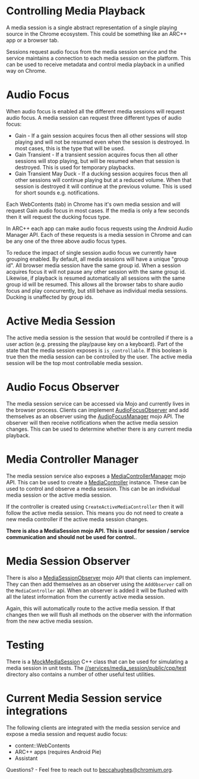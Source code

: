 # Controlling Media Playback

A media session is a single abstract representation of a single playing source
in the Chrome ecosystem. This could be something like an ARC++ app or a browser
tab.

Sessions request audio focus from the media session service and the service
maintains a connection to each media session on the platform. This can be used
to receive metadata and control media playback in a unified way on Chrome.

# Audio Focus

When audio focus is enabled all the different media sessions will request audio
focus. A media session can request three different types of audio focus:

* Gain - If a gain session acquires focus then all other sessions will stop
  playing and will not be resumed even when the session is destroyed. In most
  cases, this is the type that will be used.
* Gain Transient - If a transient session acquires focus then all other sessions
  will stop playing, but will be resumed when that session is destroyed. This is
  used for temporary playbacks.
* Gain Transient May Duck - If a ducking session acquires focus then all other
  sessions will continue playing but at a reduced volume. When that session is
  destroyed it will continue at the previous volume. This is used for short
  sounds e.g. notifications.

Each WebContents (tab) in Chrome has it's own media session and will request
Gain audio focus in most cases. If the media is only a few seconds then it will
request the ducking focus type.

In ARC++ each app can make audio focus requests using the Android Audio Manager
API. Each of these requests is a media session in Chrome and can be any one of
the three above audio focus types.

To reduce the impact of single session audio focus we currently have grouping
enabled. By default, all media sessions will have a unique "group id". All
browser media session have the same group id. When a session acquires focus it
will not pause any other session with the same group id. Likewise, if playback
is resumed automatically all sessions with the same group id will be resumed.
This allows all the browser tabs to share audio focus and play concurrently, but
still behave as individual media sessions. Ducking is unaffected by group ids.

# Active Media Session

The active media session is the session that would be controlled if there is a
user action (e.g. pressing the play/pause key on a keyboard). Part of the state
that the media session exposes is `is_controllable`. If this boolean is true
then the media session can be controlled by the user. The active media session
will be the top most controllable media session.

# Audio Focus Observer

The media session service can be accessed via Mojo and currently lives in the
browser process. Clients can implement [AudioFocusObserver](https://cs.chromium.org/chromium/src/services/media_session/public/mojom/media_session.mojom)
and add themselves as an observer using the [AudioFocusManager](https://cs.chromium.org/chromium/src/services/media_session/public/mojom/media_session.mojom)
mojo API. The observer will then receive notifications when the active media
session changes. This can be used to determine whether there is any current
media playback.

# Media Controller Manager

The media session service also exposes a [MediaControllerManager](https://cs.chromium.org/chromium/src/services/media_session/public/mojom/media_controller.mojom)
mojo API. This can be used to create a [MediaController](https://cs.chromium.org/chromium/src/services/media_session/public/mojom/media_controller.mojom)
instance. These can be used to control and observe a media session. This can
be an individual media session or the active media session.

If the controller is created using `CreateActiveMediaController` then it will
follow the active media session. This means you do not need to create a new
media controller if the active media session changes.

**There is also a MediaSession mojo API. This is used for session / service
communication and should not be used for control.**.

# Media Session Observer

There is also a [MediaSessionObserver](https://cs.chromium.org/chromium/src/services/media_session/public/mojom/media_session.mojom)
mojo API that clients can implement. They can then add themselves as an observer
using the `AddObserver` call on the `MediaController` api. When an observer is
added it will be flushed with all the latest information from the currently
active media session.

Again, this will automatically route to the active media session. If that
changes then we will flush all methods on the observer with the information from
the new active media session.

# Testing

There is a [MockMediaSession](https://cs.chromium.org/chromium/src/services/media_session/public/cpp/test/mock_media_session.h)
C++ class that can be used for simulating a media session in unit tests. The
[//services/media_session/public/cpp/test](https://cs.chromium.org/chromium/src/services/media_session/public/cpp/test/)
directory also contains a number of other useful test utilities.

# Current Media Session service integrations

The following clients are integrated with the media session service and expose
a media session and request audio focus:

* content::WebContents
* ARC++ apps (requires Android Pie)
* Assistant

Questions? - Feel free to reach out to beccahughes@chromium.org.
